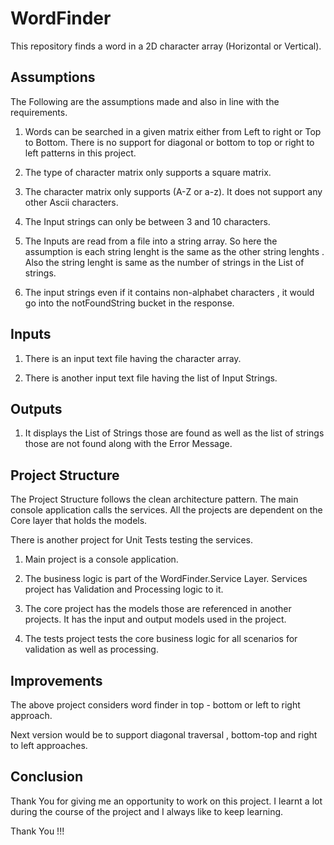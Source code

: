 # WordFinder
This repository finds a word  in a 2D character array (Horizontal or Vertical).

## Assumptions
The Following are the assumptions made and also in line with the requirements. 

1. Words can be searched in a given matrix either from Left to right or Top to Bottom. There is no support for diagonal or bottom to top or right to left patterns in this project.


2. The type of character matrix only supports a square matrix.


3. The character matrix only supports (A-Z or a-z). It does not support any other Ascii characters.


4. The Input strings can only be between 3 and 10 characters.


5. The Inputs are read from a file into a string array. So here the assumption is each string lenght is the same as the other string lenghts . Also the string lenght is same as the number of strings in the List of strings. 

6. The input strings even if it contains non-alphabet characters , it would go into the notFoundString bucket in the response.


## Inputs 

1. There is an input text file having the character array.

2. There is another input text file having the list of Input Strings.


## Outputs

1. It displays the List of Strings those are found as well as the list of strings those are not found along with the Error Message.

## Project Structure

The Project Structure follows the clean architecture pattern. The main console application calls the services. All the projects are dependent on the Core layer that holds the models.

There is another project for Unit Tests testing the services.


1. Main project is a console application.

2. The business logic is part of the WordFinder.Service Layer. Services project has Validation and Processing logic to it.

3. The core project has the models those are referenced in another projects. It has the input and output models used in the project.

4. The tests project tests the core business logic for all scenarios for validation as well as processing.


## Improvements

The above project considers word finder in top - bottom or left to right approach.

Next version would be to support diagonal traversal , bottom-top and right to left approaches.

## Conclusion

Thank You for giving me an opportunity to work on this project. I learnt a lot during the course of the project and I always like to keep learning.

Thank You !!!

